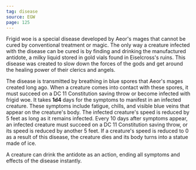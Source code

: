 ```yaml
---
tag: disease
source: EGW
page: 125
---
```


Frigid woe is a special disease developed by Aeor's mages that cannot be cured by conventional treatment or magic. The only way a creature infected with the disease can be cured is by finding and drinking the manufactured antidote, a milky liquid stored in gold vials found in Eiselcross's ruins. This disease was created to slow down the forces of the gods and get around the healing power of their clerics and angels.

The disease is transmitted by breathing in blue spores that Aeor's mages created long ago. When a creature comes into contact with these spores, it must succeed on a DC 11 Constitution saving throw or become infected with frigid woe. It takes **1d4** days for the symptoms to manifest in an infected creature. These symptoms include fatigue, chills, and visible blue veins that appear on the creature's body. The infected creature's speed is reduced by 5 feet as long as it remains infected. Every 10 days after symptoms appear, an infected creature must succeed on a DC 11 Constitution saving throw, or its speed is reduced by another 5 feet. If a creature's speed is reduced to 0 as a result of this disease, the creature dies and its body turns into a statue made of ice.

A creature can drink the antidote as an action, ending all symptoms and effects of the disease instantly.




